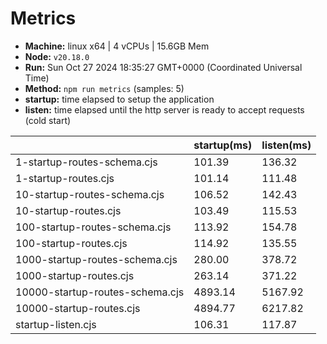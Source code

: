 # Metrics
* __Machine:__ linux x64 | 4 vCPUs | 15.6GB Mem
* __Node:__ `v20.18.0`
* __Run:__ Sun Oct 27 2024 18:35:27 GMT+0000 (Coordinated Universal Time)
* __Method:__ `npm run metrics` (samples: 5)
* __startup:__ time elapsed to setup the application
* __listen:__ time elapsed until the http server is ready to accept requests (cold start)

| | startup(ms) | listen(ms) |
|-| -       | -      |
| 1-startup-routes-schema.cjs | 101.39 | 136.32 |
| 1-startup-routes.cjs | 101.14 | 111.48 |
| 10-startup-routes-schema.cjs | 106.52 | 142.43 |
| 10-startup-routes.cjs | 103.49 | 115.53 |
| 100-startup-routes-schema.cjs | 113.92 | 154.78 |
| 100-startup-routes.cjs | 114.92 | 135.55 |
| 1000-startup-routes-schema.cjs | 280.00 | 378.72 |
| 1000-startup-routes.cjs | 263.14 | 371.22 |
| 10000-startup-routes-schema.cjs | 4893.14 | 5167.92 |
| 10000-startup-routes.cjs | 4894.77 | 6217.82 |
| startup-listen.cjs | 106.31 | 117.87 |
